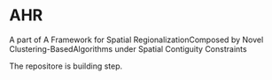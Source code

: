 # AHR
A part of A Framework for Spatial RegionalizationComposed by Novel Clustering-BasedAlgorithms under Spatial Contiguity Constraints

The repositore is building step.
